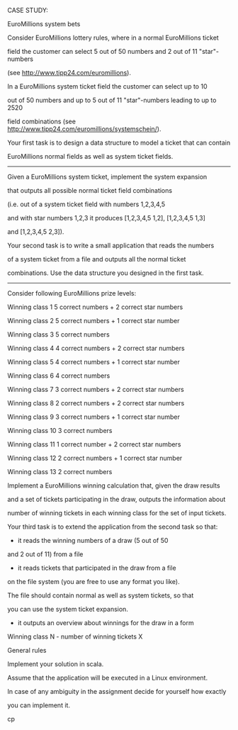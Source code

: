 CASE STUDY: 

EuroMillions system bets

 

Consider EuroMillions lottery rules, where in a normal EuroMillions ticket

field the customer can select 5 out of 50 numbers and 2 out of 11 "star"-numbers

(see http://www.tipp24.com/euromillions).

In a EuroMillions system ticket field the customer can select up to 10

out of 50 numbers and up to 5 out of 11 "star"-numbers leading to up to 2520

field combinations (see http://www.tipp24.com/euromillions/systemschein/).

 

Your first task is to design a data structure to model a ticket that can contain

EuroMillions normal fields as well as system ticket fields.

-------------------------------------------------------------------------------

 

Given a EuroMillions system ticket, implement the system expansion

that outputs all possible normal ticket field combinations

(i.e. out of a system ticket field with numbers 1,2,3,4,5

and with star numbers 1,2,3 it produces [1,2,3,4,5 1,2], [1,2,3,4,5 1,3]

and [1,2,3,4,5 2,3]).

Your second task is to write a small application that reads the numbers

of a system ticket from a file and outputs all the normal ticket

combinations. Use the data structure you designed in the first task.

-------------------------------------------------------------------------------

 

Consider following EuroMillions prize levels:

 

Winning class 1                 5 correct numbers + 2 correct star numbers

Winning class 2                 5 correct numbers + 1 correct star number

Winning class 3                 5 correct numbers

Winning class 4                 4 correct numbers + 2 correct star numbers

Winning class 5                 4 correct numbers + 1 correct star number

Winning class 6                 4 correct numbers

Winning class 7                 3 correct numbers + 2 correct star numbers

Winning class 8                 2 correct numbers + 2 correct star numbers

Winning class 9                 3 correct numbers + 1 correct star number

Winning class 10              3 correct numbers

Winning class 11              1 correct number  + 2 correct star numbers

Winning class 12              2 correct numbers + 1 correct star number

Winning class 13              2 correct numbers

 

Implement a EuroMillions winning calculation that, given the draw results

and a set of tickets participating in the draw, outputs the information about

number of winning tickets in each winning class for the set of input tickets.

 

Your third task is to extend the application from the second task so that:

* it reads the winning numbers of a draw (5 out of 50

and 2 out of 11) from a file

* it reads tickets that participated in the draw from a file

on the file system (you are free to use any format you like).

The file should contain normal as well as system tickets, so that

you can use the system ticket expansion.

* it outputs an overview about winnings for the draw in a form

Winning class N - number of winning tickets X

 

General rules

Implement your solution in scala.

Assume that the application will be executed in a Linux environment.

In case of any ambiguity in the assignment decide for yourself how exactly

you can implement it.

 cp 